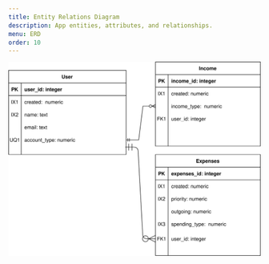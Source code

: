 ```yaml
---
title: Entity Relations Diagram
description: App entities, attributes, and relationships.
menu: ERD
order: 10
---
```


[![ERD](images/greentrax-erd.svg)](pdf/greentrax-erd.pdf)